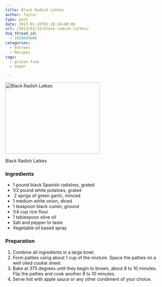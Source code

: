 ```yaml
---
title: Black Radish Latkes
author: Taylor
type: post
date: 2013-01-16T01:28:26+00:00
url: /2013/01/15/black-radish-latkes/
dsq_thread_id:
  - 1028049606
categories:
  - Entrees
  - Recipes
tags:
  - gluten-free
  - vegan

---
```

<div id="attachment_2466" style="width: 310px" class="wp-caption alignright">
  <a href="{{% mediaroot %}}uploads/2013/01/P1142571.jpg" rel="lightbox[2458]"><img class="size-medium wp-image-2466" alt="Black Radish Latkes" src="{{% mediaroot %}}uploads/2013/01/P1142571-300x225.jpg" width="300" height="225" srcset="{{% mediaroot %}}uploads/2013/01/P1142571-300x225.jpg 300w, {{% mediaroot %}}uploads/2013/01/P1142571.jpg 800w" sizes="(max-width: 300px) 100vw, 300px" /></a>
  
  <p class="wp-caption-text">
    Black Radish Latkes
  </p>
</div>

### Ingredients

  * 1 pound black Spanish radishes, grated
  * 1/2 pound white potatoes, grated
  *  2 sprigs of green garlic, minced
  * 1 medium white onion, diced
  * 1 teaspoon black cumin, ground
  * 1/4 cup rice flour
  * 1 tablespoon olive oil
  * Salt and pepper to taste
  * Vegetable oil based spray

### Preparation

  1. Combine all ingredients in a large bowl.
  2. Form patties using about 1 cup of the mixture. Space the patties on a well oiled cookie sheet.
  3. Bake at 375 degrees until they begin to brown, about 8 to 10 minutes. Flip the patties and cook another 8 to 10 minutes.
  4. Serve hot with apple sauce or any other condiment of your choice.

&nbsp;